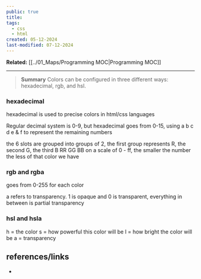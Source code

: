 ```yaml
---
public: true
title: 
tags:
  - css
  - html
created: 05-12-2024
last-modified: 07-12-2024
---
```

**Related:** [[../01_Maps/Programming MOC|Programming MOC]]

---

> **Summary**
> Colors can be configured in three different ways: hexadecimal, rgb, and hsl.

### hexadecimal
hexadecimal is used to precise colors in html/css languages

Regular decimal system is 0-9, but hexadecimal goes from 0-15, using a b c d e & f to represent the remaining numbers

the 6 slots are grouped into groups of 2, the first group represents R, the second G, the third B
RR GG BB on a scale of 0 - ff, the smaller the number the less of that color we have

### rgb and rgba
goes from 0-255 for each color

a refers to transparency. 1 is opaque and 0 is transparent, everything in between is partial transparency

### hsl and hsla
h = the color
s = how powerful this color will be
l = how bright the color will be
a = transparency
## references/links
* 
